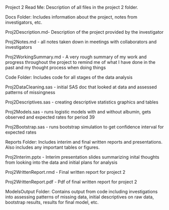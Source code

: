 Project 2 Read Me: 
Description of all files in the project 2 folder.

Docs Folder: Includes information about the project, notes from investigators, etc.

Proj2Description.md- Description of the project provided by the investigator

Proj2Notes.md - all notes taken down in meetings with collaborators and investigators

Proj2WorkingSummary.md - A very rough summary of my work and progress throughout the project to remind me of what I have done in the past and my thought process when doing things

Code Folder: Includes code for all stages of the data analysis

Proj2DataCleaning.sas - initial SAS doc that looked at data and assessed patterns of missingness

Proj2Descriptives.sas - creating descriptive statistics graphics and tables

Proj2Models.sas - runs logistic models with and without albumin, gets observed and expected rates for period 39

Proj2Bootstrap.sas - runs bootstrap simulation to get confidence interval for expected rates

Reports Folder: Includes interim and final written reports and presentations. Also includes any important tables or figures. 

Proj2Interim.pptx - Interim presentation slides summarizing inital thoughts from looking into the data and initial plans for analysis

Proj2WrittenReport.rmd - Final written report for project 2

Proj2WrittenReport.pdf - Pdf of final written report for project 2

ModelsOutput Folder: Contains output from code including investigations into assessing patterns of missing data, initial descriptives on raw data, bootstrap results, results for final model, etc.